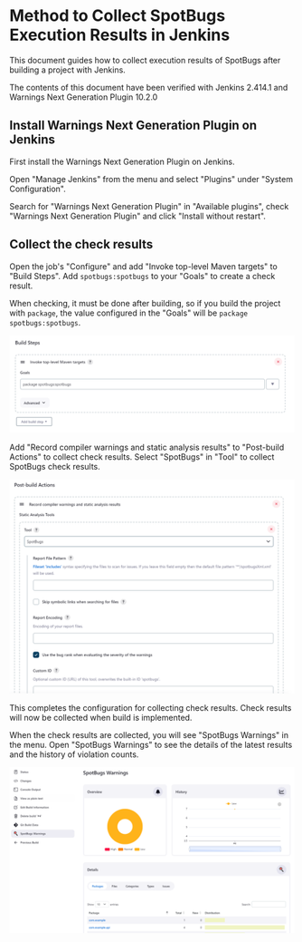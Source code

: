 # Method to Collect SpotBugs Execution Results in Jenkins

This document guides how to collect execution results of SpotBugs after building a project with Jenkins.

The contents of this document have been verified with Jenkins 2.414.1 and Warnings Next Generation Plugin 10.2.0

## Install Warnings Next Generation Plugin on Jenkins

First install the Warnings Next Generation Plugin on Jenkins.

Open "Manage Jenkins" from the menu and select "Plugins" under "System Configuration".

Search for "Warnings Next Generation Plugin" in "Available plugins", check "Warnings Next Generation Plugin" and click "Install without restart".

## Collect the check results

Open the job's "Configure" and add "Invoke top-level Maven targets" to "Build Steps".
Add `spotbugs:spotbugs` to your "Goals" to create a check result.

When checking, it must be done after building, so if you build the project with `package`, the value configured in the "Goals" will be `package spotbugs:spotbugs`.

![](./assets/jenkins-spotbugs-build.png)

Add "Record compiler warnings and static analysis results" to "Post-build Actions" to collect check results.
Select "SpotBugs" in "Tool" to collect SpotBugs check results.

![](./assets/jenkins-spotbugs-postbuild.png)

This completes the configuration for collecting check results.
Check results will now be collected when build is implemented.

When the check results are collected, you will see "SpotBugs Warnings" in the menu.
Open "SpotBugs Warnings" to see the details of the latest results and the history of violation counts.

![](./assets/jenkins-spotbugs-warnings.png)
